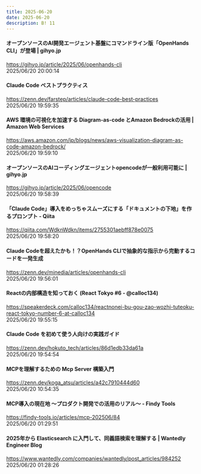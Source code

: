 ```yaml
---
title: 2025-06-20
date: 2025-06-20
description: B! 11
---
```


#### オープンソースのAI開発エージェント基盤にコマンドライン版「OpenHands CLI」が登場 | gihyo.jp
https://gihyo.jp/article/2025/06/openhands-cli<br>
2025/06/20 20:00:14<br>


#### Claude Code ベストプラクティス
https://zenn.dev/farstep/articles/claude-code-best-practices<br>
2025/06/20 19:59:35<br>


#### AWS 環境の可視化を加速する Diagram-as-code とAmazon Bedrockの活用 | Amazon Web Services
https://aws.amazon.com/jp/blogs/news/aws-visualization-diagram-as-code-amazon-bedrock/<br>
2025/06/20 19:59:10<br>


#### オープンソースのAIコーディングエージェントopencodeが一般利用可能に | gihyo.jp
https://gihyo.jp/article/2025/06/opencode<br>
2025/06/20 19:58:39<br>


#### 「Claude Code」導入をめっちゃスムーズにする「ドキュメントの下地」を作るプロンプト - Qiita
https://qiita.com/WdknWdkn/items/2755301aebff878e0075<br>
2025/06/20 19:58:20<br>


#### Claude Codeを超えたかも！？OpenHands CLIで抽象的な指示から完動するコードを一発生成
https://zenn.dev/minedia/articles/openhands-cli<br>
2025/06/20 19:56:01<br>


#### Reactの内部構造を知っておく (React Tokyo #6 - @calloc134)
https://speakerdeck.com/calloc134/reactnonei-bu-gou-zao-wozhi-tuteoku-react-tokyo-number-6-at-calloc134<br>
2025/06/20 19:55:15<br>


#### Claude Code を初めて使う人向けの実践ガイド
https://zenn.dev/hokuto_tech/articles/86d1edb33da61a<br>
2025/06/20 19:54:54<br>


#### MCPを理解するための Mcp Server 構築入門
https://zenn.dev/koga_atsu/articles/a42c7910444d60<br>
2025/06/20 10:54:35<br>


#### MCP導入の現在地 〜プロダクト開発での活用のリアル〜 - Findy Tools
https://findy-tools.io/articles/mcp-202506/84<br>
2025/06/20 01:29:51<br>


#### 2025年から Elasticsearch に入門して、同義語検索を理解する | Wantedly Engineer Blog
https://www.wantedly.com/companies/wantedly/post_articles/984252<br>
2025/06/20 01:28:26<br>


